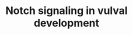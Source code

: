 ---
annotations:
- id: PW:0000204
  parent: signaling pathway
  type: Pathway Ontology
  value: Notch signaling pathway
authors:
- Kyook
- MaintBot
- Eweitz
- RaatsS
- Khanspers
- Egonw
citedin: ''
communities: []
description: 'Notch/LIN-12 signaling in the patterning the vulva and uterus. Based
  on Fig 8 here: http://www.wormbook.org/chapters/www_vulvaldev/vulvaldev.pdf'
last-edited: 2024-09-04
ndex: null
organisms:
- Caenorhabditis elegans
redirect_from:
- /index.php/Pathway:WP2220
- /instance/WP2220
- /instance/WP2220_r135401
revision: r135401
schema-jsonld:
- '@context': https://schema.org/
  '@id': https://wikipathways.github.io/pathways/WP2220.html
  '@type': Dataset
  creator:
    '@type': Organization
    name: WikiPathways
  description: 'Notch/LIN-12 signaling in the patterning the vulva and uterus. Based
    on Fig 8 here: http://www.wormbook.org/chapters/www_vulvaldev/vulvaldev.pdf'
  keywords:
  - APX-1
  - DSL-1
  - LAG-1
  - LAG-2
  - LIN-12
  - ark-1
  - lip-1
  - lst-1
  - lst-2
  - lst-3
  - lst-4
  license: CC0
  name: Notch signaling in vulval development
seo: CreativeWork
title: Notch signaling in vulval development
wpid: WP2220
---